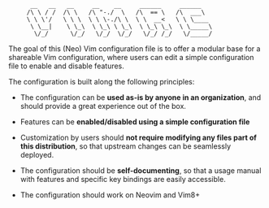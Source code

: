 ```
      __   __   __     __    __     ______     ______    
     /\ \ / /  /\ \   /\ "-./  \   /\  == \   /\  ___\   
     \ \ \'/   \ \ \  \ \ \-./\ \  \ \  __<   \ \ \____  
      \ \__|    \ \_\  \ \_\ \ \_\  \ \_\ \_\  \ \_____\ 
       \/_/      \/_/   \/_/  \/_/   \/_/ /_/   \/_____/ 

```

The goal of this (Neo) Vim configuration file is to offer a modular
base for a shareable Vim configuration, where users can edit a simple
configuration file to enable and disable features.

The configuration is built along the following principles:

- The configuration can be **used as-is by anyone in an organization**,
  and should provide a great experience out of the box.

- Features can be **enabled/disabled using a simple configuration file**

- Customization by users should **not require modifying any files
  part of this distribution**, so that upstream changes can be
  seamlessly deployed.
 
- The configuration should be **self-documenting**, so that a usage manual
  with features and specific key bindings are easily accessible.

- The configuration should work on Neovim and Vim8+


 
